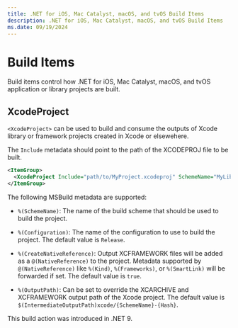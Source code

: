 ```yaml
---
title: .NET for iOS, Mac Catalyst, macOS, and tvOS Build Items
description: .NET for iOS, Mac Catalyst, macOS, and tvOS Build Items
ms.date: 09/19/2024
---
```


# Build Items

Build items control how .NET for iOS, Mac Catalyst, macOS, and tvOS
application or library projects are built.

## XcodeProject

`<XcodeProject>` can be used to build and consume the outputs
of Xcode library or framework projects created in Xcode or elsewehere.

The `Include` metadata should point to the path of the XCODEPROJ file to be built.

```xml
<ItemGroup>
  <XcodeProject Include="path/to/MyProject.xcodeproj" SchemeName="MyLibrary" />
</ItemGroup>
```

The following MSBuild metadata are supported:

- `%(SchemeName)`: The name of the build scheme that should be used to build the project.

- `%(Configuration)`: The name of the configuration to use to build the project.
    The default value is `Release`.

- `%(CreateNativeReference)`: Output XCFRAMEWORK files will be added as a `@(NativeReference)` to the project.
    Metadata supported by `@(NativeReference)` like `%(Kind)`, `%(Frameworks)`, or `%(SmartLink)` will be forwarded if set.
    The default value is `true`.

- `%(OutputPath)`: Can be set to override the XCARCHIVE and XCFRAMEWORK output path of the Xcode project.
    The default value is `$(IntermediateOutputPath)xcode/{SchemeName}-{Hash}`.

This build action was introduced in .NET 9.
